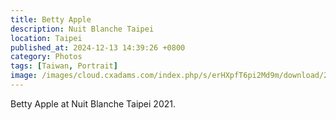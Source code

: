 ```yaml
---
title: Betty Apple
description: Nuit Blanche Taipei
location: Taipei
published_at: 2024-12-13 14:39:26 +0800
category: Photos
tags: [Taiwan, Portrait]
image: /images/cloud.cxadams.com/index.php/s/erHXpfT6pi2Md9m/download/20221002-0102_Taipei_NuitBlanche_L1008187-0.jpg
---
```


Betty Apple at Nuit Blanche Taipei 2021.
